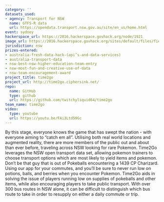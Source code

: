 ```yaml
---
category: ''
datasets_used:
- agency: Transport for NSW
  name: GTFS-R data
  url: https://opendata.transport.nsw.gov.au/site/en_us/home.html
event: sydney
hackerspace_url: https://2016.hackerspace.govhack.org/node/1921
image_url: https://2016.hackerspace.govhack.org/sites/default/files/field/image/Screen%20Shot%202016-07-31%20at%203.46.07%20PM.png
jurisdiction: nsw
prizes-entered:
- australia-fresh-data-hack-(api’s-and-data-services)
- australia-transport-data
- nsw-best-nsw-higher-education-team-entry
- nsw-most-fun-and-creative-use-of-data
- nsw-team-encouragement-award
project_title: time2go
project_url: http://time2go.ciphersink.net/
repo:
  name: GitHub
  type: github
  url: https://github.com/twitchyliquid64/time2go
team_name: time2go
video:
  type: youtube
  url: https://youtu.be/FAi3Ltd59Gc
---
```


By this stage, everyone knows the game that has swept the nation - with everyone aiming to “catch em all”. Utilising both real world locations and augmented reality, there are more members of the public out and about than ever before, traveling across NSW looking for rare Pokemon. 
Time2Go leverages the NSW open transport data set, allowing pokemon trainers to choose transport options which are most likely to yield items and pokemon. Don’t be that guy that is out of Pokeballs encountering a 1439 CP Charizard. Using our app for your commutes, and you’ll be sure to never run low on potions, balls, and berries when you encounter Pokemon.
Time2Go aids in solving the issue of players running low on supplies of pokeballs and other items, while also encouraging players to take public transport. With over 300 bus routes in NSW alone, it can be difficult to distinguish which bus route to take in order to resupply on either a daily commute or trip.